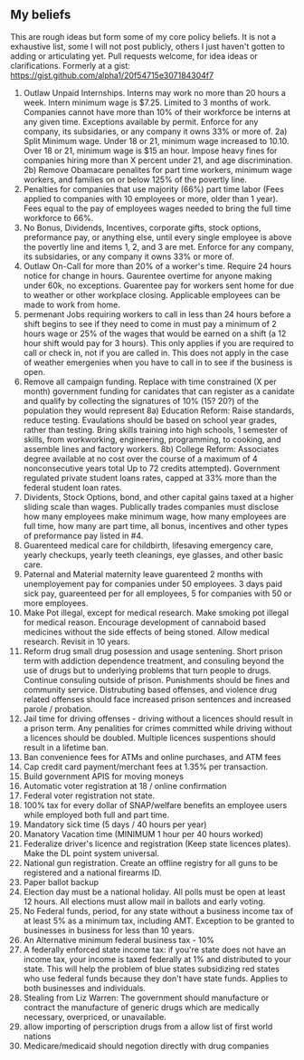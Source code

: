## My beliefs
This are rough ideas but form some of my core policy beliefs. It is not a exhaustive list, some I will not post publicly, others I just haven't gotten to adding or articulating yet.
Pull requests welcome, for idea ideas or clarifications. 
Formerly at a gist: https://gist.github.com/alpha1/20f54715e307184304f7
1) Outlaw Unpaid Internships. Interns may work no more than 20 hours a week. Intern minimum wage is $7.25. Limited to 3 months of work. Companies cannot have more than 10% of their workforce be interns at any given time. Exceptions available by permit.
Enforce for any company, its subsidaries, or any company it owns 33% or more of.
2a) Split Minimum wage. Under 18 or 21, minimum wage increased to 10.10. Over 18 or 21, minimum wage is $15 an hour. Impose heavy fines for companies hiring more than X percent under 21, and age discrimination.
2b) Remove Obamacare penalites for part time workers, minimum wage workers, and families on or below 125% of the povertly line.
3) Penalties for companies that use majority (66%) part time labor (Fees applied to companies with 10 employees or more, older than 1 year). Fees equal to the pay of employees wages needed to bring the full time workforce to 66%. 
4) No Bonus, Dividends, Incentives, corporate gifts, stock options, preformance pay, or anything else, until every single employee is above the povertly line and items 1, 2, and 3 are met. Enforce for any company, its subsidaries, or any company it owns 33% or more of.
5) Outlaw On-Call for more than 20% of a worker's time. Require 24 hours notice for change in hours. Gaurentee overtime for anyone making under 60k, no exceptions. Guarentee pay for workers sent home for due to weather or other workplace closing. Applicable employees can be made to work from home.
6) permenant Jobs requiring workers to call in less than 24 hours before a shift begins to see if they need to come in must pay a minimum of 2 hours wage or 25% of the wages that would be earned on a shift (a 12 hour shift would pay for 3 hours). This only applies if you are required to call or check in, not if you are called in. This does not apply in the case of weather emergenies when you have to call in to see if the business is open. 
7) Remove all campaign funding. Replace with time constrained (X per month) government funding for canidates that can register as a canidate and qualify by collecting the signatures of 10% (15? 20?) of the population they would represent
8a) Education Reform: Raise standards, reduce testing. Evaulations should be based on school year grades, rather than testing. Bring skills training into high schools, 1 semester of skills, from workworking, engineering, programming, to cooking, and assemble lines and factory workers. 
8b) College Reform: Associates degree available at no cost over the course of a maximum of 4 nonconsecutive years total Up to 72 credits attempted). Government regulated private student loans rates, capped at 33% more than the federal student loan rates.
9) Dividents, Stock Options, bond, and other capital gains taxed at a higher sliding scale than wages. Publically trades companies must disclose how many employees make minimum wage, how many employees are full time, how many are part time, all bonus, incentives and other types of preformance pay listed in #4.
10) Guarenteed medical care for childbirth, lifesaving emergency care, yearly checkups, yearly teeth cleanings, eye glasses, and other basic care.
11) Paternal and Material maternity leave guarenteed 2 months with unemployement pay for companies under 50 employees. 3 days paid sick pay, guareenteed per for all employees, 5 for companies with 50 or more employees. 
12) Make Pot illegal, except for medical research. Make smoking pot illegal for medical reason. Encourage development of cannaboid based medicines without the side effects of being stoned. Allow medical research. Revisit in 10 years.
13) Reform drug small drug posession and usage sentening. Short prison term with addiction dependence treatment, and consuling beyond the use of drugs but to underlying problems that turn people to drugs. Continue consuling outside of prison. Punishments should be fines and community service. Distrubuting based offenses, and violence drug related offenses should face increased prison sentences and increased parole / probation. 
14) Jail time for driving offenses - driving without a licences should result in a prison term. Any penalities for crimes committed while driving without a licences should be doubled. Multiple licences suspentions should result in a lifetime ban. 
15) Ban convenience fees for ATMs and online purchases, and ATM fees
16) Cap credit card payment/merchant fees at 1.35% per transaction.
17) Build government APIS for moving moneys
18) Automatic voter registration at 18 / online confirmation
19) Federal voter registration not state.
20) 100% tax for every dollar of SNAP/welfare benefits an employee users while employed both full and part time.
21) Mandatory sick time (5 days / 40 hours per year)
22) Manatory Vacation time (MINIMUM 1 hour per 40 hours worked)
23) Federalize driver's licence and registration (Keep state licences plates). Make the DL point system universal. 
24) National gun registration. Create an offline registry for all guns to be registered and a national firearms ID.
25) Paper ballot backup
26) Election day must be a national holiday. All polls must be open at least 12 hours. All elections must allow mail in ballots and early voting. 
27) No Federal funds, period, for any state without a business income tax of at least 5% as a minimum tax, including AMT. Exception to be granted to businesses in business for less than 10 years.
28) An Alternative minimum federal business tax - 10%
29) A federally enforced state income tax: if you're state does not have an income tax, your income is taxed federally at 1% and distributed to your state. This will help the problem of blue states subsidizing red states who use federal funds because they don't have state funds. Applies to both businesses and individuals.
30) Stealing from Liz Warren: The government should manufacture or contract the manufacture of generic drugs which are medically necessary, overpriced, or unavailable.
31) allow importing of perscription drugs from a allow list of first world nations
32) Medicare/medicaid should negotion directly with drug companies
